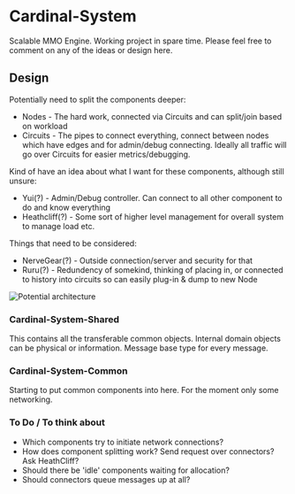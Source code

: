 Cardinal-System
===============

Scalable MMO Engine. Working project in spare time. Please feel free to comment on any of the ideas or design here.

## Design

Potentially need to split the components deeper:

* Nodes - The hard work, connected via Circuits and can split/join based on workload
* Circuits - The pipes to connect everything, connect between nodes which have edges and for admin/debug connecting. Ideally all traffic will go over Circuits for easier metrics/debugging.

Kind of have an idea about what I want for these components, although still unsure:

* Yui(?) - Admin/Debug controller. Can connect to all other component to do and know everything
* Heathcliff(?) - Some sort of higher level management for overall system to manage load etc.

Things that need to be considered:

* NerveGear(?) - Outside connection/server and security for that
* Ruru(?) - Redundency of somekind, thinking of placing in, or connected to history into circuits so can easily plug-in & dump to new Node

![Potential architecture](http://puu.sh/crNIy/f697b3ae25.png)

### Cardinal-System-Shared

This contains all the transferable common objects. Internal domain objects can be physical or information. Message base type for every message. 

### Cardinal-System-Common

Starting to put common components into here. For the moment only some networking.

### To Do / To think about

* Which components try to initiate network connections?
* How does component splitting work? Send request over connectors? Ask HeathCliff?
* Should there be 'idle' components waiting for allocation?
* Should connectors queue messages up at all?
